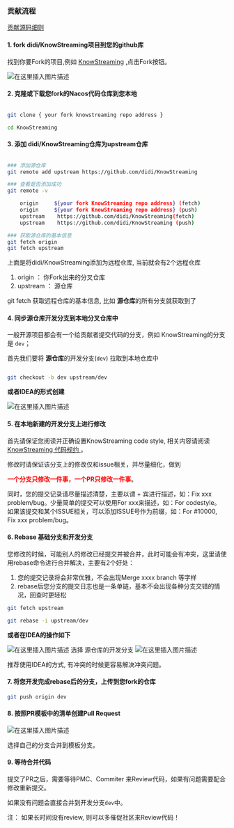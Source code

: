 
### 贡献流程

[贡献源码细则](./././CONTRIBUTING.md)

#### 1. fork didi/KnowStreaming项目到您的github库

找到你要Fork的项目,例如 [KnowStreaming](https://github.com/didi/KnowStreaming)  ,点击Fork按钮。

![在这里插入图片描述](https://img-blog.csdnimg.cn/ac7bfef9ccde49d587c30e702a615ef5.png)


#### 2. 克隆或下载您fork的Nacos代码仓库到您本地

```sh

git clone { your fork knowstreaming repo address }

cd KnowStreaming

```

#### 3. 添加 didi/KnowStreaming仓库为upstream仓库


```sh

### 添加源仓库
git remote add upstream https://github.com/didi/KnowStreaming

### 查看是否添加成功
git remote -v 

    origin	   ${your fork KnowStreaming repo address} (fetch)
    origin	   ${your fork KnowStreaming repo address} (push)
    upstream	https://github.com/didi/KnowStreaming(fetch)
    upstream	https://github.com/didi/KnowStreaming (push)

### 获取源仓库的基本信息    
git fetch origin
git fetch upstream

```
上面是将didi/KnowStreaming添加为远程仓库, 当前就会有2个远程仓库

1. origin ： 你Fork出来的分叉仓库
2. upstream ： 源仓库

git fetch 获取远程仓库的基本信息, 比如 **源仓库**的所有分支就获取到了


#### 4. 同步源仓库开发分支到本地分叉仓库中

一般开源项目都会有一个给贡献者提交代码的分支，例如 KnowStreaming的分支是 `dev`；


首先我们要将 **源仓库**的开发分支(`dev`) 拉取到本地仓库中
```sh

git checkout -b dev upstream/dev
```
**或者IDEA的形式创建**

![在这里插入图片描述](https://img-blog.csdnimg.cn/c95f2601a9af41889a5fc20b2a9724a5.png)

#### 5. 在本地新建的开发分支上进行修改

首先请保证您阅读并正确设置KnowStreaming code style, 相关内容请阅读[KnowStreaming 代码规约 ]()。

修改时请保证该分支上的修改仅和issue相关，并尽量细化，做到

<font color=red><b>一个分支只修改一件事，一个PR只修改一件事</b></font>。

同时，您的提交记录请尽量描述清楚，主要以谓 + 宾进行描述，如：Fix xxx problem/bug。少量简单的提交可以使用For xxx来描述，如：For codestyle。 如果该提交和某个ISSUE相关，可以添加ISSUE号作为前缀，如：For #10000, Fix xxx problem/bug。


#### 6. Rebase 基础分支和开发分支

您修改的时候，可能别人的修改已经提交并被合并，此时可能会有冲突，这里请使用rebase命令进行合并解决，主要有2个好处：

1. 您的提交记录将会非常优雅，不会出现Merge xxxx branch 等字样
2. rebase后您分支的提交日志也是一条单链，基本不会出现各种分支交错的情况，回查时更轻松

```sh
git fetch upstream

git rebase -i upstream/dev

```
**或者在IDEA的操作如下**

![在这里插入图片描述](https://img-blog.csdnimg.cn/d75addcfa9564d3d9e1d226a2f7f4d64.png)
选择 源仓库的开发分支
![在这里插入图片描述](https://img-blog.csdnimg.cn/4e85714df13b44bcb10f1e655450cb72.png)

推荐使用IDEA的方式, 有冲突的时候更容易解决冲突问题。

#### 7. 将您开发完成rebase后的分支，上传到您fork的仓库

```sh
git push origin dev
```

#### 8. 按照PR模板中的清单创建Pull Request



![在这里插入图片描述](https://img-blog.csdnimg.cn/1dab060aed314666970e3910e05f2205.png)

选择自己的分支合并到模板分支。


#### 9. 等待合并代码

提交了PR之后，需要等待PMC、Commiter 来Review代码，如果有问题需要配合修改重新提交。

如果没有问题会直接合并到开发分支`dev`中。

注： 如果长时间没有review, 则可以多催促社区来Review代码！



